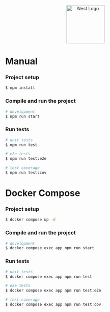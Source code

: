 <p align="center">
  <a href="http://nestjs.com/" target="blank"><img src="https://nestjs.com/img/logo-small.svg" width="120" alt="Nest Logo" /></a>
</p>

[circleci-image]: https://img.shields.io/circleci/build/github/nestjs/nest/master?token=abc123def456
[circleci-url]: https://circleci.com/gh/nestjs/nest

# Manual

### Project setup

```bash
$ npm install
```

### Compile and run the project

```bash
# development
$ npm run start
```

### Run tests

```bash
# unit tests
$ npm run test

# e2e tests
$ npm run test:e2e

# test coverage
$ npm run test:cov
```

# Docker Compose

### Project setup

```bash
$ docker compose up -d
```

### Compile and run the project

```bash
# development
$ docker compose exec app npm run start
```

### Run tests

```bash
# unit tests
$ docker compose exec app npm run test

# e2e tests
$ docker compose exec app npm run test:e2e

# test coverage
$ docker compose exec app npm run test:cov
```
